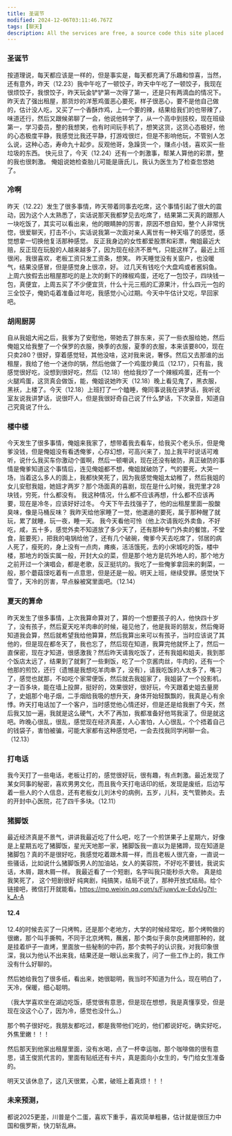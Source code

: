 ```yaml
---
title: 圣诞节
modified: 2024-12-06T03:11:46.767Z
tags: [聊天]
description: All the services are free, a source code this site placed on github repository and intergration with netlify service, another service that you can use is github page for hosting your own static site.
---
```

### 圣诞节
按道理说，每天都应该是一样的，但是事实是，每天都充满了乐趣和惊喜，当然，还有意外，昨天（12.23）我中午吃了一顿饺子，昨天中午吃了一顿饺子，我现在很烦饺子，我恨饺子，昨天玩金铲铲第一次得了第一，还是只有两滴血的情况下。
昨天去了强出租屋，那货炒的洋葱鸡蛋恶心要死，样子很恶心，要不是他自己做的，估计没人吃，又买了一个香酥炸鸡，上一个要的辣，结果给我们的也带辣了，味道还行，然后又跟候弟聊了一会，他说他转学了，从一个高中到技校，现在班级第一，学习委员，整的我想笑，也有时间玩手机了，想笑这货，这货心态极好，他的心态极度平静，我感觉比我还平静，打游戏很烂，但是不影响他玩，不管别人怎么说，这种心态，寿命九十起步。反观他哥，急躁货一个，赚点小钱，喜欢买一些垃圾的东西。
快元旦了，今天（12.24）还有一个刺激事，帮某人算他的彩票，整的我也很刺激。
俺姐说她检查胎儿可能是唐氏儿，我认为医生为了检查忽悠她了。
### 冷啊
昨天（12.22）发生了很多事情，昨天带着同事去吃席，这个事情引起了很大的震动，因为这个人太熟悉了，实话说那天我都梦见去吃席了，结果第二天真的跟那人一块吃饭了，其实可以看出来，他的眼睛肿的厉害，原因不想自知，整个人非常恍惚，很爱聊天，打击不小，实话说我第一次面对亲人离世有一种天塌了的感觉，感觉想拿一切换他复活那种感觉。
反正我身边的女性都爱股票和彩票，俺姐最近大赔，反正现在玩股的人越来越多了，因为现在经济不景气，只能这样了。最近上班很闲，我很喜欢，老板工资只发工资条，想笑。
昨天睡觉没有关窗户，也没暖气，结果没感冒，但是感觉身上很凉，好。
过几天有钱吃个大盘鸡或者酱焖鱼。上周六放假去出租屋那吃的是上次的剩下的辣椒鸡蛋，还吃了一包饺子，四块钱一包，真便宜，上周五买了不少便宜货，什么十元三瓶的汇源果汁，什么四元一包的三全饺子，俺奶屯着准备过年吃，我感觉小心过期。今天中午估计又吃，早回家吧。
### 胡闹厨房
自从我姐大闹之后，我爹为了安慰他，带她去了胖东来，买了一些衣服给她，然后俺姐又给我整了一个保罗的衣服，换季的衣服，夏季的衣服，本来该要800，现在只卖280？很好，穿着感觉轻，其他没啥，这对我来说，奢侈。然后又去那谁的出租屋，我给了他一个迷你的锅，然后他做了一个鸡蛋炒黄瓜（12.17），只有盐，我感觉很好吃，没想到很好吃，然后（12.18）他给我炒了一个辣椒鸡蛋，还有一个火腿鸡蛋，这货真会做饭，能，俺姐说她昨天（12.18）晚上看见鬼了，黑衣服，黑袄，上楼了。今天（12.18）上班打了一个瞌睡，俺同事说我在讲梦话，我听说室友说我讲梦话，说很吓人，但是我很好奇自己说了什么梦话，下次录音，知道自己究竟说了什么.
### 楼中楼
今天发生了很多事情，俺姐来我家了，想带着我去看车，给我买个老头乐，但是俺爹没钱，但是俺姐没有看透俺爹，心存幻想，可高兴来了，加上我平时说话可难听，说什么我买车你激动个蛋啊，然后一顿嘲讽，现在还没有破防，真正破防的事情是俺爹知道这个事情后，连见俺姐都不想，俺姐就破防了，气的要死，大哭一场，当着这么多人的面上，我都快笑死了，因为我感觉俺姐太幼稚了，然后我姐的女儿安慰我姐，她妞才两岁？那个场面真的喜剧，现在是什么时候，我兜里才28块钱，穷死，什么都没有。
我这种情况，什么都不应该再想，什么都不应该再要，现在是冷冬，应该好好过冬。
今天下午去找强子了，他的出租屋里面一股酸臭味，像是马桶反味？
我昨天给他家睡了一觉，他邋遢的要死，属于那种醒了就玩，累了就睡，玩一夜，睡一天。
我今天看他可怜（他上次请我吃外卖鱼，不好吃，咸，五十多，感觉外卖不知道放了多少天了，还有那种专门外卖的餐馆，不堂食，脏要死），把我的电锅给他了，还有几个破碗，俺爹今天去吃席了，邻居的病人死了，瘦死的，身上没有一点肉，瘫痪，活活饿死，去的小宋城吃的饭，楼中楼，那地方的饭实属一般，开封大众的菜，但是那个地方是坑外地人的，那个地方之前开过一个演唱会，都是老歌，反正挺坑的。我吃了一些俺爹拿回来的剩菜，一般，那个蘑菇馍吃着有一点意思，但是还是一般。明天上班，继续受罪。感觉快下雪了，天冷的厉害，早点躲被窝里面吧。（12.14）
### 夏天的算命
昨天发生了很多事情，上次我算命算对了，算的一个想要孩子的人，他快四十岁了，没有孩子，然后夏天吃羊肉串的时候，碰见他了，他是我哥的朋友，然后俺哥知道我会算，然后就希望我给他算算，然后我算出来可以有孩子，当时应该说了其他的，但是现在都冬天了，我也忘了，然后现在知道，我算完他就怀上了，然后一直保密，现在才知道，很感激我？然后昨天请我吃饭了，还有我姐和姐夫，我到那个饭店太远了，结果到了就剩了一些剩饭，吃了一个京酱肉丝，牛肉的，还有一个他那的煎饺，还行（遗憾是我想吃羊肉串了，没有），请我吃饭的人太多了，嘴刁了，感觉也就那，不如吃个家常便饭，然后就去我姐家了，我姐装了一个投影机，才一百多块，能在墙上投屏，挺好的，效果很好，很好玩，今天跟着史姐去量房了，史姐那个电子烟，二手烟给我吸的想升天，身体开始轻飘飘的，我真是心有余悸。昨天打电话加了一个客户，当时感觉他心情还好，但是还是给我删了今天，然后我又加一遍，我就是这么硬气，大不了再加，我都准备好他骂我滚了。但是就这吧。昨晚心很乱，很乱，感觉现在经济真差，人心害怕，人心很乱，个个捂着自己的钱袋子，害怕被骗，可能大家都有这种感觉吧，一会去找我同学闲聊一会。（12.13）
### 打电话
我今天打了一些电话，老板让打的，感觉很好玩，很有趣，有点刺激。最近发现了某女同事的秘密，喜欢男男文化，而且我今天打电话印的纸，发现是废纸，后边写着一些人的个人信息，还有老板女儿刘沐兮的病例，五岁，儿科，支气管肺炎。去的开封中心医院，花了四千多块。（12.11）
### 猪脚饭
最近经济真是不景气，讲讲我最近吃了什么吧，吃了一个煎饼果子上星期六，好像是上星期五吃了猪脚饭，星光天地那一家，猪脚饭我一直以为是猪蹄，现在知道是猪脚包？真的不是很好吃，我感觉吃着跟木屑一样，而且老板人很亢奋，一直说一些骚话，比如说什么猪脚饭男人的加油站，女人的美容院，不好吃不要钱，我说实话，木屑，跟木屑一样。 
我最近看了一个短剧，名字叫我只能秒杀大帝。
真是给我笑死了，
这个短剧很好 纯爽剧，纯搞笑，结局不说了，那种开放式结局。给个链接吧，微信打开就能看。https://mp.weixin.qq.com/s/FjuwvLw-EdvUg7tI-k_A-A
####  12.4
12.4的时候去买了一只烤鸭，还是那个老地方，大学的时候经常吃，那个烤鸭做的很嫩，那个叫手撕鸭，不同于北京烤鸭，蘸酱，那个类似于奥尔良烤翅那种的，就是挂着炉子一直烤，里面放一些秘制的中药，那个卖鸭子的认识我，对我印象很深，我以为他认不出来我，结果还是一眼认出来我了，问了一些工作上的，我工作没有什么好聊的。

然后她给我包了很多纸，看出来，她很聪明，我当时不知道为什么，现在明白了，天冷，保暖，细心聪明。

（我大学喜欢坐在湖边吃饭，感觉很有意思，但是现在想想，我是真懂享受，但是现在没这个心了，因为冷，感觉也没什么。）

那个鸭子很好吃，我朋友都吃过，都是我带他们吃的，他们都说好吃，确实好吃，外焦里嫩！！！

然后那天到他家出租屋里面，没有水喝，点了一杯幸运咖，那个咖啡做的很有意思，请王俊凯代言的，里面有贴纸还有卡片，真是面向小女生的，专门给女生准备的。

明天又该休息了，这几天很累，心累，破班上着真烦！！！

### 未来预测，

都说2025更差，川普是个二蛋，喜欢下重手，喜欢简单粗暴，估计就是很压力中国和俄罗斯，快刀斩乱麻。

